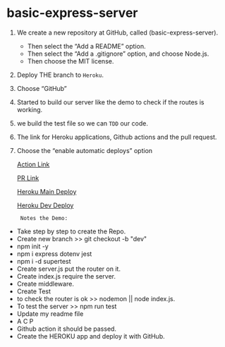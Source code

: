 # basic-express-server

1. We create a new repository at GitHub, called
(basic-express-server).
   - Then select the “Add a README” option.
   - Then select the “Add a .gitignore” option, and choose Node.js.
   - Then choose the MIT license.
2. Deploy THE branch to `Heroku`.
3. Choose “GitHub”
4. Started to build our server like the demo to check if the routes is working.
5. we build the test file so we can `TDD` our code.
6. The link for Heroku applications, Github actions and the pull request.
7. Choose the “enable automatic deploys” option

   [Action Link](https://github.com/YaseinBurqan/basic-express-server/actions)

   [PR Link](https://github.com/YaseinBurqan/basic-express-server/pulls)

   [Heroku Main Deploy](https://yasein-express-server-main.herokuapp.com/)

   [Heroku Dev Deploy](https://yasein-express-server-dev.herokuapp.com/)

        Notes the Demo:

- Take step by step to create the Repo.
- Create new branch >> git checkout -b "dev"
- npm init -y
- npm i express dotenv jest
- npm i -d supertest
- Create server.js put the router on it.
- Create index.js require the server.
- Create middleware.
- Create Test
- to check the router is ok >> nodemon || node index.js.
- To test the server >> npm run test
- Update my readme file
- A C P
- Github action it should be passed.
- Create the HEROKU app and deploy it with GitHub.

